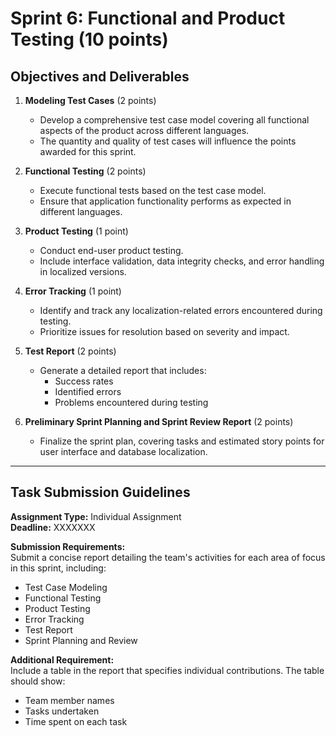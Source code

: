 # Sprint 6: Functional and Product Testing (10 points)

## Objectives and Deliverables

1. **Modeling Test Cases** (2 points)  
   - Develop a comprehensive test case model covering all functional aspects of the product across different languages.
   - The quantity and quality of test cases will influence the points awarded for this sprint.

2. **Functional Testing** (2 points)  
   - Execute functional tests based on the test case model.
   - Ensure that application functionality performs as expected in different languages.

3. **Product Testing** (1 point)  
   - Conduct end-user product testing.
   - Include interface validation, data integrity checks, and error handling in localized versions.

4. **Error Tracking** (1 point)  
   - Identify and track any localization-related errors encountered during testing.
   - Prioritize issues for resolution based on severity and impact.

5. **Test Report** (2 points)  
   - Generate a detailed report that includes:
     - Success rates
     - Identified errors
     - Problems encountered during testing

6. **Preliminary Sprint Planning and Sprint Review Report** (2 points)  
   - Finalize the sprint plan, covering tasks and estimated story points for user interface and database localization.

---

## Task Submission Guidelines

**Assignment Type:** Individual Assignment  
**Deadline:** XXXXXXX  

**Submission Requirements:**  
Submit a concise report detailing the team's activities for each area of focus in this sprint, including:

- Test Case Modeling
- Functional Testing
- Product Testing
- Error Tracking
- Test Report
- Sprint Planning and Review

**Additional Requirement:**  
Include a table in the report that specifies individual contributions. The table should show:
- Team member names
- Tasks undertaken
- Time spent on each task


